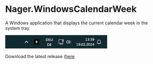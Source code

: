 # Nager.WindowsCalendarWeek

A Windows application that displays the current calendar week in the system tray.

![Screenshot](/docs/screenshot.png)

Download the latest release ([here](https://github.com/nager/Nager.WindowsCalendarWeek/releases/latest/download/Nager.WindowsCalendarWeek.zip)
